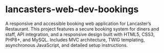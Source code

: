 # lancasters-web-dev-bookings
A responsive and accessible booking web application for Lancaster’s Restaurant. This project features a secure booking system for diners and staff, API integration, and a responsive design built with HTML5, CSS3, PHP8+, and MySQL. Includes MVC architecture, TWIG templating, asynchronous JavaScript, and detailed setup instructions.
